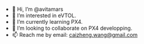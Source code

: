 - 👋 Hi, I’m @avitamars
- 👀 I’m interested in eVTOL.
- 🌱 I’m currently learning PX4.
- 💞️ I’m looking to collaborate on PX4 developping.
- 📫 Reach me by email: caizheng.wang@gmail.com

<!---
avitamars/avitamars is a ✨ special ✨ repository because its `README.md` (this file) appears on your GitHub profile.
You can click the Preview link to take a look at your changes.
--->
